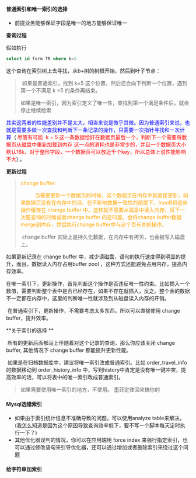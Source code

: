 #### 普通索引和唯一索引的选择

- 前提业务能够保证字段是唯一的地方能够保证唯一

**查询过程**

假如执行

```sql
select id form TR where k=5
```

这个查询在索引树上去寻找，从b+树的树根开始，然后到叶子节点：

> ​		如果是普通索引，找到  k=5 这个位置，然后还会向下判断一个位置，遇到第一个不满足  k =5 的条件再结束。
>
> ​		如果是唯一索引，因为索引定义了唯一性，查找到第一个满足条件后，就会停止继续检索

<font color="blue">其实这两者的性能差别并不是太大，相当来说是微乎其微。因为普通索引来说，也就是需要多做一次查找和判断下一条记录的操作，只需要一次指针寻找和一次计算 </font>  (<font color="red"> 尽管有可能  k = 5 这一条数据恰好在数据页最后一个，判断下一个需要将数据页从磁盘中重新加载到内存 这一点的消耗也是非常少的，并且一个数据页大小默认16k，对于整形字段，一个数据页可以放近千个key，所以总体上说性能影响不大</font>) 。



**更新过程**

> <font color="orange">change buffer:    </font>                                                                                
>
>          <font color="orange"> 当需要更新一个数据页的时候，这个数据页在内存中就直接更新，如果数据页没有在内存中的话，在不影响数据一致性的前提下，InooB将这些操作缓存在 change buffer 中，这样就不需要从磁盘中读入内存，将下一次要查询的时候或者change buffer 的定时器，会将change buffer数据merge到内存，然后执行change buffer中与这个页有关的操作。</font>
>
> ​		change buffer 实际上是持久化数据，在内存中有拷贝，也会被写入磁盘上。

如果更新记录在 change buffer 中，减少读磁盘，语句的执行速度得到明显的提升，而且，数据读入内存占用buffer pool ，这种方式还能避免占用内存，提高内存效率。

​		在唯一索引下，更新操作，首先判断这个操作是否违反唯一性约束。比如插入一个数值，需要判断整个表中是否已经存在，如果不存在就插入，反之。整个表的数据不一定都在内存中，这里的判断唯一性就涉及到从磁盘读入内存的开销。

​		在普通索引下，更新操作，不需要考虑太多东西，所以可以直接使用 change buffer，提升效率。



**关于索引的选择 **

​	所有的更新后面都马上伴随着对这个记录的查询，那么你应该关闭 change buffer, 其他情况下 change buffer 都能提升更新性能。

​	如果是在归档数据库中，建议将唯一索引改成普通索引。比如 order_travel_info 的数据移动到 order_history_info 中，写到history中肯定是没有唯一键冲突，提高效率的话，可以将表中的唯一索引改成普通索引。

> 如果需要使用唯一索引的地方，不使用。 墨菲定律回来搞你的



#### Mysql选错索引

- 如果由于索引统计信息不准确导致的问题，可以使用analyze table来解决。(我怎么知道是因为这个原因导致查询效率低下，要不写一个脚本每天定时执行一下？)
-  其他优化器误判的情况，你可以在应用端用 force index 来强行指定索引，也可以通过修改语句来引导优化器，还可以通过增加或者删除索引来绕过这个问题 

#### 给字符串加索引

